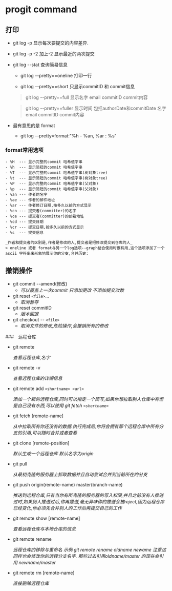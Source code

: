 # progit command

## 打印

  - git log -p 显示每次要提交的内容差异.

  - git log -p -2 加上-2 显示最近的两次提交

  - git log --stat 查询简易信息

      - git log --pretty==oneline 打印一行

      - git log --pretty==short 只显示commitID 和 commit信息

      > git log --pretty==full 显示名字 email commitID commit内容

      > git log --pretty==fuller 显示时间 包括authorDate和commitDate 名字 email commitID commit内容

  - 最有意思的是 format
      - git log --pretty=format:"%h - %an, %ar : %s"

### format常用选项
    - %H  --- 显示完整的commit 哈希值字串
    - %h  --- 显示简短的commit 哈希值字串
    - %T  --- 显示完整的commit 哈希值字串(树对象tree)
    - %t  --- 显示简短的commit 哈希值字串(树对象tree)
    - %P  --- 显示完整的commit 哈希值字串(父对象)
    - %p  --- 显示简短的commit 哈希值字串(父对象)
    - %an --- 作者的名字
    - %ae --- 作者的邮件地址
    - %ar --- 作者修订日期,按多久以前的方式显示
    - %cn --- 提交者(committer)的名字
    - %ce --- 提交者(committer)的邮箱地址
    - %cd --- 提交日期
    - %cr --- 提交日期,按多久以前的方式显示
    - %s  --- 提交信息

    _作者和提交者的区别是,作者是修改的人,提交者是把修改提交到仓库的人_
    > oneline 或者 format与另一个log选项--graph结合使用时很有用,这个选项添加了一个ascii 字符串来形象地展示你的分支,合并历史:

## 撤销操作
  - git commit --amend(修改)
    - _可以覆盖上一次commit 只添加更改 不添加提交次数_
  - git reset `<file>`...
    - _取消暂存_
  - git reset commitID
    - _版本回退_
  - git checkout -- `<file>`
    - _取消文件的修改,危险操作,会撤销所有的修改_

###　远程仓库

- git remote

    _查看远程仓库,名字_

- git remote -v

    _查看远程仓库的详细信息_

- git remote add `<shortname> <url>`

    _添加一个新的远程仓库,同时可以指定一个简写,如果你想拉取别人仓库中有但是自己没有东西,可以使用 git fetch `<shortname>`_

- git fetch [remote-name]

    _从中拉取所有你还没有的数据.执行完成后,你将会拥有那个远程仓库中所有分支的引用,可以随时合并或者查看_

- git clone [remote-position]

    _默认生成一个远程仓库 默认名字为origin_

- git pull

    _从最初克隆的服务器上抓取数据并且自动尝试合并到当前所在的分支_

- git push origin(remote-name) master(branch-name)

    _推送到远程仓库,只有当你有所克隆的服务器的写入权限,并且之前没有人推送过时,如果别人推送过后,你再推送,毫无异味你的推送会被reject,因为远程仓库已经变化,你必须先合并别人的工作后再提交自己的工作_

- git remote show [remote-name]

    _查看远程仓库与本地仓库的信息_

- git remote rename

    _远程仓库的移除与重命名 示例 git remote rename oldname newame 注意这同样也会修改你的远程分支名字. 那些过去引用oldname/master 的现在会引用 newname/master_

- git remote rm [remote-name]

    _直接删除远程仓库_
